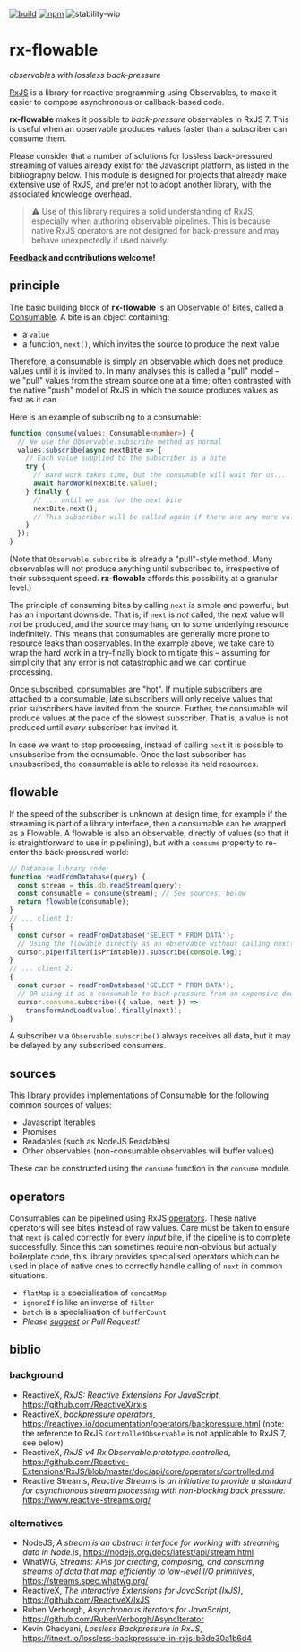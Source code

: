 [![build](https://github.com/gsvarovsky/rx-flowable/actions/workflows/node.js.yml/badge.svg)](https://github.com/gsvarovsky/rx-flowable/actions/workflows/node.js.yml)
[![npm](https://img.shields.io/npm/v/rx-flowable)](https://www.npmjs.com/package/rx-flowable)
![stability-wip](https://img.shields.io/badge/stability-work_in_progress-lightgrey.svg)

# rx-flowable

_observables with lossless back-pressure_

[RxJS](https://rxjs.dev/) is a library for reactive programming using Observables, to make it easier to compose asynchronous or callback-based code.
 
**rx-flowable** makes it possible to _back-pressure_ observables in RxJS 7. This is useful when an observable produces values faster than a subscriber can consume them.

Please consider that a number of solutions for lossless back-pressured streaming of values already exist for the Javascript platform, as listed in the bibliography below. This module is designed for projects that already make extensive use of RxJS, and prefer not to adopt another library, with the associated knowledge overhead.

> ⚠️ Use of this library requires a solid understanding of RxJS, especially when authoring observable pipelines. This is because native RxJS operators are not designed for back-pressure and may behave unexpectedly if used naively.

**[Feedback](https://github.com/gsvarovsky/rx-flowable/issues) and contributions welcome!**

## principle

The basic building block of **rx-flowable** is an Observable of Bites, called a [Consumable](src/index.ts). A bite is an object containing:
- a `value`
- a function, `next()`, which invites the source to produce the next value

Therefore, a consumable is simply an observable which does not produce values until it is invited to. In many analyses this is called a "pull" model – we "pull" values from the stream source one at a time; often contrasted with the native "push" model of RxJS in which the source produces values as fast as it can.

Here is an example of subscribing to a consumable:

```ts
function consume(values: Consumable<number>) {
  // We use the Observable.subscribe method as normal
  values.subscribe(async nextBite => {
    // Each value supplied to the subscriber is a bite
    try {
      // Hard work takes time, but the consumable will wait for us...
      await hardWork(nextBite.value);
    } finally {
      // ... until we ask for the next bite
      nextBite.next();
      // This subscriber will be called again if there are any more values
    }
  });
}
```

(Note that `Observable.subscribe` is already a "pull"-style method. Many observables will not produce anything until subscribed to, irrespective of their subsequent speed. **rx-flowable** affords this possibility at a granular level.)

The principle of consuming bites by calling `next` is simple and powerful, but has an important downside. That is, if `next` is _not_ called, the next value will _not_ be produced, and the source may hang on to some underlying resource indefinitely. This means that consumables are generally more prone to resource leaks than observables. In the example above, we take care to wrap the hard work in a try-finally block to mitigate this – assuming for simplicity that any error is not catastrophic and we can continue processing.

Once subscribed, consumables are "hot". If multiple subscribers are attached to a consumable, late subscribers will only receive values that prior subscribers have invited from the source. Further, the consumable will produce values at the pace of the slowest subscriber. That is, a value is not produced until _every_ subscriber has invited it.

In case we want to stop processing, instead of calling `next` it is possible to unsubscribe from the consumable. Once the last subscriber has unsubscribed, the consumable is able to release its held resources.

## flowable

If the speed of the subscriber is unknown at design time, for example if the streaming is part of a library interface, then a consumable can be wrapped as a Flowable. A flowable is also an observable, directly of values (so that it is straightforward to use in pipelining), but with a `consume` property to re-enter the back-pressured world:

```js
// Database library code:
function readFromDatabase(query) {
  const stream = this.db.readStream(query);
  const consumable = consume(stream); // See sources, below
  return flowable(consumable);
}
// ... client 1:
{
  const cursor = readFromDatabase('SELECT * FROM DATA');
  // Using the flowable directly as an observable without calling next()
  cursor.pipe(filter(isPrintable)).subscribe(console.log);
}
// ... client 2:
{
  const cursor = readFromDatabase('SELECT * FROM DATA');
  // OR using it as a consumable to back-pressure from an expensive downstream
  cursor.consume.subscribe(({ value, next }) =>
    transformAndLoad(value).finally(next));
}
```

A subscriber via `Observable.subscribe()` always receives all data, but it may be delayed by any subscribed consumers.

## sources

This library provides implementations of Consumable for the following common sources of values:

- Javascript Iterables
- Promises
- Readables (such as NodeJS Readables)
- Other observables (non-consumable observables will buffer values)

These can be constructed using the `consume` function in the `consume` module.

## operators

Consumables can be pipelined using RxJS [operators](https://rxjs.dev/guide/operators). These native operators will see bites instead of raw values. Care must be taken to ensure that `next` is called correctly for every _input_ bite, if the pipeline is to complete successfully. Since this can sometimes require non-obvious but actually boilerplate code, this library provides specialised operators which can be used in place of native ones to correctly handle calling of `next` in common situations.

- `flatMap` is a specialisation of `concatMap`
- `ignoreIf` is like an inverse of `filter` 
- `batch` is a specialisation of `bufferCount`
- _Please [suggest](https://github.com/gsvarovsky/rx-flowable/issues) or Pull Request!_

## biblio

### background

- ReactiveX, _RxJS: Reactive Extensions For JavaScript_, https://github.com/ReactiveX/rxjs
- ReactiveX, _backpressure operators_, https://reactivex.io/documentation/operators/backpressure.html (note: the reference to RxJS `ControlledObservable` is not applicable to RxJS 7, see below)
- ReactiveX, _RxJS v4 Rx.Observable.prototype.controlled_, https://github.com/Reactive-Extensions/RxJS/blob/master/doc/api/core/operators/controlled.md
- Reactive Streams, _Reactive Streams is an initiative to provide a standard for asynchronous stream processing with non-blocking back pressure._ https://www.reactive-streams.org/

### alternatives

- NodeJS, _A stream is an abstract interface for working with streaming data in Node.js_, https://nodejs.org/docs/latest/api/stream.html
- WhatWG, _Streams: APIs for creating, composing, and consuming streams of data that map efficiently to low-level I/O primitives_, https://streams.spec.whatwg.org/
- ReactiveX, _The Interactive Extensions for JavaScript (IxJS)_, https://github.com/ReactiveX/IxJS
- Ruben Verborgh, _Asynchronous iterators for JavaScript_, https://github.com/RubenVerborgh/AsyncIterator
- Kevin Ghadyani, _Lossless Backpressure in RxJS_, https://itnext.io/lossless-backpressure-in-rxjs-b6de30a1b6d4